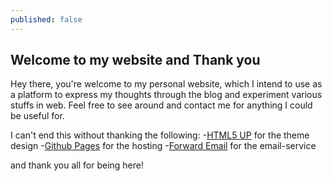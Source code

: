 ```yaml
---
published: false
---
```

## Welcome to my website and Thank you

Hey there, you're welcome to my personal website, which I intend to use as a platform to express my thoughts through the blog and experiment various stuffs in web. Feel free to see around and contact me for anything I could be useful for.

I can't end this without thanking the following:
-[HTML5 UP](http://html5up.net/) for the theme design
-[Github Pages](https://pages.github.com/) for the hosting
-[Forward Email](https://forwardemail.net/) for the email-service

and thank you all for being here!